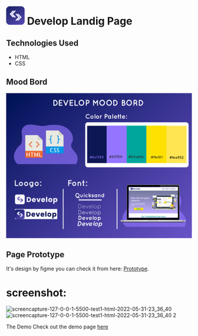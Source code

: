 
# <img src="img/logo.png" width="50px"> Develop Landig Page


## Technologies Used
* HTML
* CSS

## Mood Bord 
<img src="img/maintoMB.jpg">

## Page Prototype
It's design by figme you can check it from here: 
<a href= 'https://www.figma.com/proto/sUorW4M7CYPh0XkbgHWTs8/Develop-Project?node-id=1%3A2'>Prototype</a>. 

# screenshot:
![screencapture-127-0-0-1-5500-test1-html-2022-05-31-23_36_40](https://user-images.githubusercontent.com/71190859/171283088-e9f1200a-fe35-4a1b-8ce1-a78424e4f63b.jpg)
![screencapture-127-0-0-1-5500-test1-html-2022-05-31-23_36_40 2](https://user-images.githubusercontent.com/71190859/171281828-e5c5688e-1a0b-4097-983a-c7e523382493.jpg)

The Demo
Check out the demo page [here](http://127.0.0.1:5500/test1.html)
